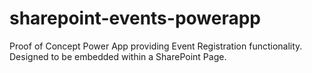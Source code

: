 # sharepoint-events-powerapp
Proof of Concept Power App providing Event Registration functionality. Designed to be embedded within a SharePoint Page.
